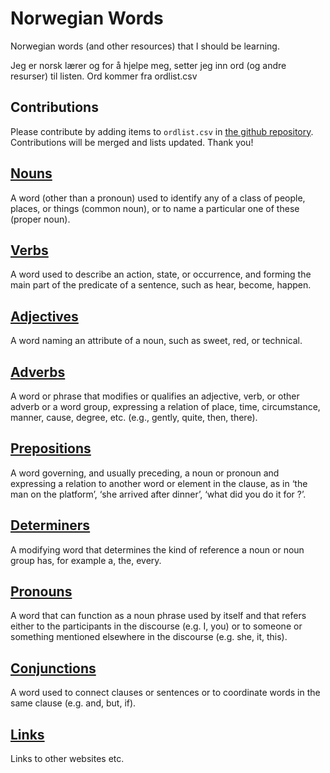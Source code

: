 # Norwegian Words

Norwegian words (and other resources) that I should be learning.

Jeg er norsk lærer og for å hjelpe meg, setter jeg inn ord (og andre resurser) til listen. Ord kommer fra ordlist.csv 

## Contributions

Please contribute by adding items to `ordlist.csv` in [the github repository](https://github.com/dfbr/dfbr.github.io). Contributions will be merged and lists updated. Thank you!

## [Nouns](nouns.md)

A word (other than a pronoun) used to identify any of a class of people, places, or things (common noun), or to name a particular one of these (proper noun).

## [Verbs](verbs.md)

A word used to describe an action, state, or occurrence, and forming the main part of the predicate of a sentence, such as hear, become, happen.

## [Adjectives](adjectives.md)

A word naming an attribute of a noun, such as sweet, red, or technical.

## [Adverbs](adverbs.md)

A word or phrase that modifies or qualifies an adjective, verb, or other adverb or a word group, expressing a relation of place, time, circumstance, manner, cause, degree, etc. (e.g., gently, quite, then, there).

## [Prepositions](prepositions.md)

A word governing, and usually preceding, a noun or pronoun and expressing a relation to another word or element in the clause, as in ‘the man on the platform’, ‘she arrived after dinner’, ‘what did you do it for ?’.

## [Determiners](determiners.md)

A modifying word that determines the kind of reference a noun or noun group has, for example a, the, every.

## [Pronouns](pronouns.md)

A word that can function as a noun phrase used by itself and that refers either to the participants in the discourse (e.g. I, you) or to someone or something mentioned elsewhere in the discourse (e.g. she, it, this).

## [Conjunctions](conjunctions.md)

A word used to connect clauses or sentences or to coordinate words in the same clause (e.g. and, but, if).

## [Links](links.md) 

Links to other websites etc.
